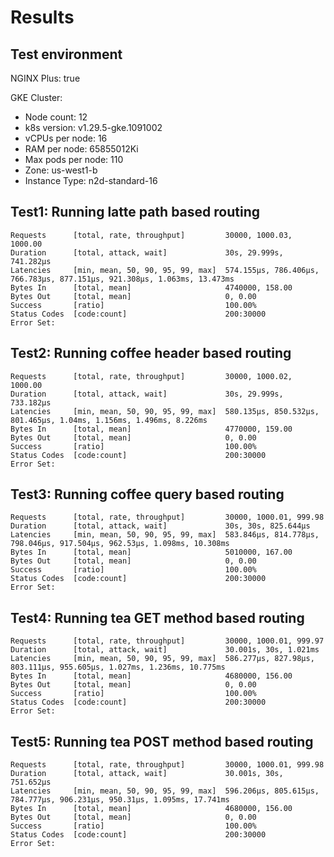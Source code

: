 # Results

## Test environment

NGINX Plus: true

GKE Cluster:

- Node count: 12
- k8s version: v1.29.5-gke.1091002
- vCPUs per node: 16
- RAM per node: 65855012Ki
- Max pods per node: 110
- Zone: us-west1-b
- Instance Type: n2d-standard-16

## Test1: Running latte path based routing

```text
Requests      [total, rate, throughput]         30000, 1000.03, 1000.00
Duration      [total, attack, wait]             30s, 29.999s, 741.282µs
Latencies     [min, mean, 50, 90, 95, 99, max]  574.155µs, 786.406µs, 766.783µs, 877.151µs, 921.308µs, 1.063ms, 13.473ms
Bytes In      [total, mean]                     4740000, 158.00
Bytes Out     [total, mean]                     0, 0.00
Success       [ratio]                           100.00%
Status Codes  [code:count]                      200:30000  
Error Set:
```

## Test2: Running coffee header based routing

```text
Requests      [total, rate, throughput]         30000, 1000.02, 1000.00
Duration      [total, attack, wait]             30s, 29.999s, 733.182µs
Latencies     [min, mean, 50, 90, 95, 99, max]  580.135µs, 850.532µs, 801.465µs, 1.04ms, 1.156ms, 1.496ms, 8.226ms
Bytes In      [total, mean]                     4770000, 159.00
Bytes Out     [total, mean]                     0, 0.00
Success       [ratio]                           100.00%
Status Codes  [code:count]                      200:30000  
Error Set:
```

## Test3: Running coffee query based routing

```text
Requests      [total, rate, throughput]         30000, 1000.01, 999.98
Duration      [total, attack, wait]             30s, 30s, 825.644µs
Latencies     [min, mean, 50, 90, 95, 99, max]  583.846µs, 814.778µs, 798.046µs, 917.504µs, 962.53µs, 1.098ms, 10.308ms
Bytes In      [total, mean]                     5010000, 167.00
Bytes Out     [total, mean]                     0, 0.00
Success       [ratio]                           100.00%
Status Codes  [code:count]                      200:30000  
Error Set:
```

## Test4: Running tea GET method based routing

```text
Requests      [total, rate, throughput]         30000, 1000.01, 999.97
Duration      [total, attack, wait]             30.001s, 30s, 1.021ms
Latencies     [min, mean, 50, 90, 95, 99, max]  586.277µs, 827.98µs, 803.111µs, 955.605µs, 1.027ms, 1.236ms, 10.775ms
Bytes In      [total, mean]                     4680000, 156.00
Bytes Out     [total, mean]                     0, 0.00
Success       [ratio]                           100.00%
Status Codes  [code:count]                      200:30000  
Error Set:
```

## Test5: Running tea POST method based routing

```text
Requests      [total, rate, throughput]         30000, 1000.01, 999.98
Duration      [total, attack, wait]             30.001s, 30s, 751.652µs
Latencies     [min, mean, 50, 90, 95, 99, max]  596.206µs, 805.615µs, 784.777µs, 906.231µs, 950.31µs, 1.095ms, 17.741ms
Bytes In      [total, mean]                     4680000, 156.00
Bytes Out     [total, mean]                     0, 0.00
Success       [ratio]                           100.00%
Status Codes  [code:count]                      200:30000  
Error Set:
```
